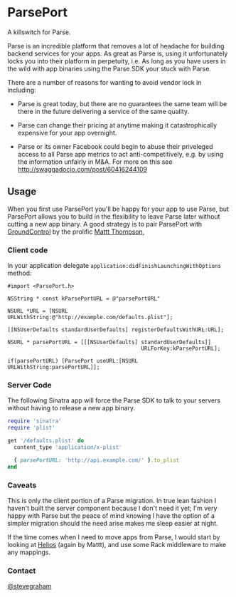 # ParsePort 

A killswitch for Parse.

Parse is an incredible platform that removes a lot of headache for building 
backend services for your apps. As great as Parse is, using it unfortunately
locks you into their platform in perpetuity, i.e. As long as you have users
in the wild with app binaries using the Parse SDK your stuck with Parse.

There are a number of reasons for wanting to avoid vendor lock in including:

- Parse is great today, but there are no guarantees the same team will be there
  in the future delivering a service of the same quality.

- Parse can change their pricing at anytime making it catastrophically
  expensive for your app overnight.

- Parse or its owner Facebook could begin to abuse their priveleged access to
  all Parse app metrics to act anti-competitively, e.g. by using the information
  unfairly in M&A. For more on this see http://swaggadocio.com/post/60416244109

## Usage

When you first use ParsePort you'll be happy for your app to use Parse, but
ParsePort allows you to build in the flexibility to leave Parse later without
cutting a new app binary. A good strategy is to pair ParsePort with 
[GroundControl](https://github.com/mattt/GroundControl) by the prolific
[Mattt Thompson](https://github.com/mattt), 

### Client code

In your application delegate `application:didFinishLaunchingWithOptions` method:

```obj-c
#import <ParsePort.h>

NSString * const kParsePortURL = @"parsePortURL"

NSURL *URL = [NSURL URLWithString:@"http://example.com/defaults.plist"];

[[NSUserDefaults standardUserDefaults] registerDefaultsWithURL:URL];

NSURL * parsePortURL = [[[NSUserDefaults] standardUserDefaults]]
                                          URLForKey:kParsePortURL];
                                          
if(parsePortURL) [ParsePort useURL:[NSURL URLWithString:parsePortURL]];
```

### Server Code

The following Sinatra app will force the Parse SDK to talk to your servers
without having to release a new app binary.

```ruby
require 'sinatra'
require 'plist'

get '/defaults.plist' do
  content_type 'application/x-plist'

  { parsePortURL: 'http://api.example.com/' }.to_plist
end
```

### Caveats

This is only the client portion of a Parse migration. In true lean fashion
I haven't built the server component because I don't need it yet; I'm very
happy with Parse but the peace of mind knowing I have the option of a simpler
migration should the need arise makes me sleep easier at night.

If the time comes when I need to move apps from Parse, I would start by looking
at [Helios](https://github.com/helios-framework/helios) (again by Mattt), and
use some Rack middleware to make any mappings.

### Contact

[@stevegraham](https://twitter.com/stevegraham)




